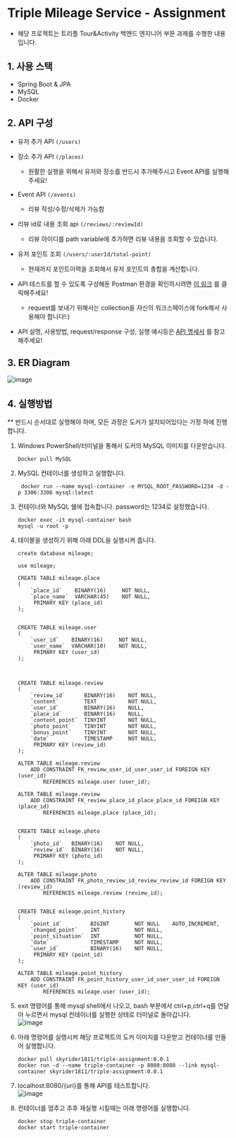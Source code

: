 # Triple Mileage Service - Assignment
- 해당 프로젝트는 트리플 Tour&Activity 백엔드 엔지니어 부문 과제를 수행한 내용입니다.

## 1. 사용 스택
- Spring Boot & JPA
- MySQL
- Docker

## 2. API 구성
- 유저 추가 API `(/users)`
- 장소 추가 API `(/places)`
    - 원활한 실행을 위해서 유저와 장소를 반드시 추가해주시고 Event API를 실행해주세요!
- Event API `(/events)`
    - 리뷰 작성/수정/삭제가 가능함
- 리뷰 id로 내용 조회 api `(/reviews/:reviewId)`
    - 리뷰 아이디를 path variable에 추가하면 리뷰 내용을 조회할 수 있습니다.
- 유저 포인트 조회 `(/users/:userId/total-point)`
    - 현재까지 포인트이력을 조회해서 유저 포인트의 총합을 계산합니다.


- API 테스트를 할 수 있도록 구성해둔 Postman 환경을 확인하시려면 [이 링크](https://www.postman.com/solar-resonance-194082/workspace/triple-mileage/collection/19267267-73b1ca0d-18e8-4b0e-9dec-ed383beeaf14?action=share&creator=19267267) 를 클릭해주세요!     
    - request를 보내기 위해서는 collection을 자신의 워크스페이스에 fork해서 사용해야 합니다!:)
- API 설명, 사용방법, request/response 구성, 실행 예시등은 [API 명세서](https://documenter.getpostman.com/view/19267267/UzJPMajr) 를 참고해주세요!

## 3. ER Diagram
![image](https://user-images.githubusercontent.com/65891711/178157283-ab0afad8-4ff5-4007-ad8d-928eb08ece1c.png)


## 4. 실행방법
** 반드시 순서대로 실행해야 하며, 모든 과정은 도커가 설치되어있다는 가정 하에 진행합니다.
1. Windows PowerShell/터미널을 통해서 도커의 MySQL 이미지를 다운받습니다.
    ```
    Docker pull MySQL
   ```

2. MySQL 컨테이너를 생성하고 실행합니다.
   ```
    docker run --name mysql-container -e MYSQL_ROOT_PASSWORD=1234 -d -p 3306:3306 mysql:latest
    ```
3. 컨테이너와 MySQL 쉘에 접속합니다. password는 1234로 설정했습니다.
   ```
   docker exec -it mysql-container bash
   mysql -u root -p
   ```
4. 테이블을 생성하기 위해 아래 DDL을 실행시켜 줍니다.
    ```
   create database mileage;
    
    use mileage;
    
    CREATE TABLE mileage.place
    (
        `place_id`    BINARY(16)     NOT NULL, 
        `place_name`  VARCHAR(45)    NOT NULL, 
         PRIMARY KEY (place_id)
    );
    
    
    CREATE TABLE mileage.user
    (
        `user_id`    BINARY(16)     NOT NULL, 
        `user_name`  VARCHAR(10)    NOT NULL, 
         PRIMARY KEY (user_id)
    );
    
    
    
    CREATE TABLE mileage.review
    (
        `review_id`      BINARY(16)    NOT NULL, 
        `content`        TEXT          NOT NULL, 
        `user_id`        BINARY(16)    NULL, 
        `place_id`       BINARY(16)    NULL, 
        `content_point`  TINYINT       NOT NULL, 
        `photo_point`    TINYINT       NOT NULL, 
        `bonus_point`    TINYINT       NOT NULL, 
        `date`           TIMESTAMP     NOT NULL, 
         PRIMARY KEY (review_id)
    );
    
    ALTER TABLE mileage.review
        ADD CONSTRAINT FK_review_user_id_user_user_id FOREIGN KEY (user_id)
            REFERENCES mileage.user (user_id);
    
    ALTER TABLE mileage.review
        ADD CONSTRAINT FK_review_place_id_place_place_id FOREIGN KEY (place_id)
            REFERENCES mileage.place (place_id);
    
    
    CREATE TABLE mileage.photo
    (
        `photo_id`   BINARY(16)    NOT NULL, 
        `review_id`  BINARY(16)    NOT NULL, 
         PRIMARY KEY (photo_id)
    );
    
    ALTER TABLE mileage.photo
        ADD CONSTRAINT FK_photo_review_id_review_review_id FOREIGN KEY (review_id)
            REFERENCES mileage.review (review_id);
    
    
    CREATE TABLE mileage.point_history
    (
        `point_id`         BIGINT        NOT NULL    AUTO_INCREMENT, 
        `changed_point`    INT           NOT NULL, 
        `point_situation`  INT           NOT NULL, 
        `date`             TIMESTAMP     NOT NULL, 
        `user_id`          BINARY(16)    NOT NULL, 
         PRIMARY KEY (point_id)
    );
    
    ALTER TABLE mileage.point_history
        ADD CONSTRAINT FK_point_history_user_id_user_user_id FOREIGN KEY (user_id)
            REFERENCES mileage.user (user_id);
    ```
   
5. exit 명령어를 통해 mysql shell에서 나오고, bash 부분에서 ctrl+p,ctrl+q를 연달아 누르면서 mysql 컨테이너를 실행한 상태로 터미널로 돌아갑니다.
  <br> ![image](https://user-images.githubusercontent.com/65891711/178160316-5b599a0a-1d56-4414-9947-be62f16e8d1b.png)

   
6. 아래 명령어를 실행시켜 해당 프로젝트의 도커 이미지를 다운받고 컨테이너를 만들어 실행합니다.
    ````
    docker pull skyrider1811/triple-assignment:0.0.1
    docker run -d --name triple-container -p 8080:8080 --link mysql-container skyrider1811/triple-assignment:0.0.1
    ````
7. localhost:8080/{uri}를 통해 API를 테스트합니다.
 <br>  ![image](https://user-images.githubusercontent.com/65891711/178160347-122f6637-d0af-46f7-b60e-12009e0d1fd4.png)

8. 컨테이너를 멈추고 추후 재실행 시킬때는 아래 명령어를 실행합니다.
    ```
    docker stop triple-container
    docker start triple-container
    ```